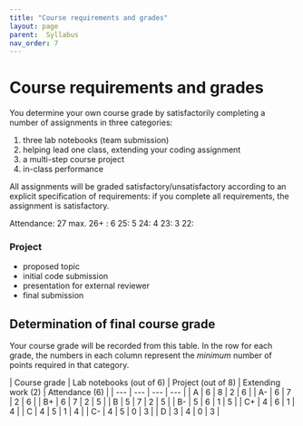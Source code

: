 ```yaml
---
title: "Course requirements and grades"
layout: page
parent:  Syllabus
nav_order: 7
---
```



# Course requirements and grades

You determine your own course grade by satisfactorily completing a number of assignments in three categories:

1. three lab notebooks (team submission) 
1. helping lead one class, extending your coding assignment
1. a multi-step course project 
1. in-class performance


All assignments will be graded satisfactory/unsatisfactory according to an explicit specification of requirements: if you complete all requirements, the assignment is satisfactory.

Attendance: 27 max.
26+ : 6
25: 5
24: 4
23: 3
22: 



### Project

- proposed topic
- initial code submission
- presentation for external reviewer
- final submission

## Determination of final course grade


Your course grade will be recorded from this table.  In the row for each grade, the numbers in each column represent the *minimum* number of points required in that category.

| Course grade | Lab notebooks (out of 6) | Project (out of 8) | Extending work (2) | Attendance (6) | 
| --- | --- | --- | --- |
| A | 6 | 8 |   2 | 6 |
| A- | 6 | 7  |  2   | 6 |
| B+ | 6 | 7 |  2  | 5 |
| B | 5 | 7 |  2 | 5 |
| B- | 5 | 6 |  1  | 5 |
| C+ | 4 | 6 | 1   | 4 |
| C | 4 | 5 |   1 | 4 |
| C- | 4 | 5 |   0 | 3 |
| D | 3 | 4 |    0 | 3 |

